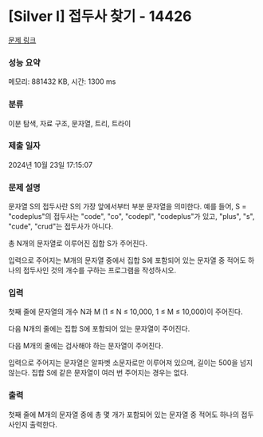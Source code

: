 # [Silver I] 접두사 찾기 - 14426 

[문제 링크](https://www.acmicpc.net/problem/14426) 

### 성능 요약

메모리: 881432 KB, 시간: 1300 ms

### 분류

이분 탐색, 자료 구조, 문자열, 트리, 트라이

### 제출 일자

2024년 10월 23일 17:15:07

### 문제 설명

<p>문자열 S의 접두사란 S의 가장 앞에서부터 부분 문자열을 의미한다. 예를 들어, S = "codeplus"의 접두사는 "code", "co", "codepl", "codeplus"가 있고, "plus", "s", "cude", "crud"는 접두사가 아니다.</p>

<p>총 N개의 문자열로 이루어진 집합 S가 주어진다.</p>

<p>입력으로 주어지는 M개의 문자열 중에서 집합 S에 포함되어 있는 문자열 중 적어도 하나의 접두사인 것의 개수를 구하는 프로그램을 작성하시오.</p>

### 입력 

 <p>첫째 줄에 문자열의 개수 N과 M (1 ≤ N ≤ 10,000, 1 ≤ M ≤ 10,000)이 주어진다. </p>

<p>다음 N개의 줄에는 집합 S에 포함되어 있는 문자열이 주어진다.</p>

<p>다음 M개의 줄에는 검사해야 하는 문자열이 주어진다.</p>

<p>입력으로 주어지는 문자열은 알파벳 소문자로만 이루어져 있으며, 길이는 500을 넘지 않는다. 집합 S에 같은 문자열이 여러 번 주어지는 경우는 없다. </p>

### 출력 

 <p>첫째 줄에 M개의 문자열 중에 총 몇 개가 포함되어 있는 문자열 중 적어도 하나의 접두사인지 출력한다.</p>

